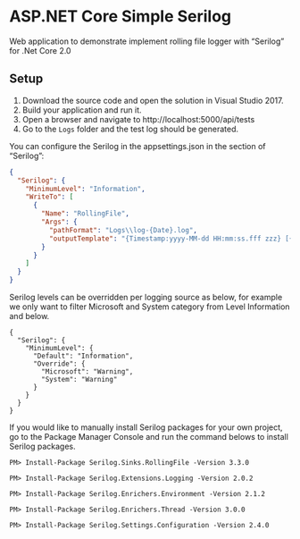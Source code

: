 # ASP.NET Core Simple Serilog

Web application to demonstrate implement rolling file logger with “Serilog” for .Net Core 2.0

## Setup

1. Download the source code and open the solution in Visual Studio 2017.
2. Build your application and run it. 
3. Open a browser and navigate to http://localhost:5000/api/tests
4. Go to the `Logs` folder and the test log should be generated.

You can configure the Serilog in the appsettings.json in the section of “Serilog”:

```json
{
  "Serilog": {
    "MinimumLevel": "Information",
    "WriteTo": [
      {
        "Name": "RollingFile",
        "Args": {
          "pathFormat": "Logs\\log-{Date}.log",
          "outputTemplate": "{Timestamp:yyyy-MM-dd HH:mm:ss.fff zzz} [{MachineName}][Thread:{ThreadId}] [{Level}] {SourceContext} - {Message}{NewLine}{Exception}"
        }
      }
    ]
  }
}
```

Serilog levels can be overridden per logging source as below, for example we only want to filter Microsoft and System category from Level Information and below.

```
{
  "Serilog": {
    "MinimumLevel": {
      "Default": "Information",
      "Override": {
        "Microsoft": "Warning",
        "System": "Warning"
      }
    }
  }
}
```

If you would like to manually install Serilog packages for your own project, go to the Package Manager Console and run the command belows to install Serilog packages.

```
PM> Install-Package Serilog.Sinks.RollingFile -Version 3.3.0

PM> Install-Package Serilog.Extensions.Logging -Version 2.0.2

PM> Install-Package Serilog.Enrichers.Environment -Version 2.1.2

PM> Install-Package Serilog.Enrichers.Thread -Version 3.0.0

PM> Install-Package Serilog.Settings.Configuration -Version 2.4.0
```